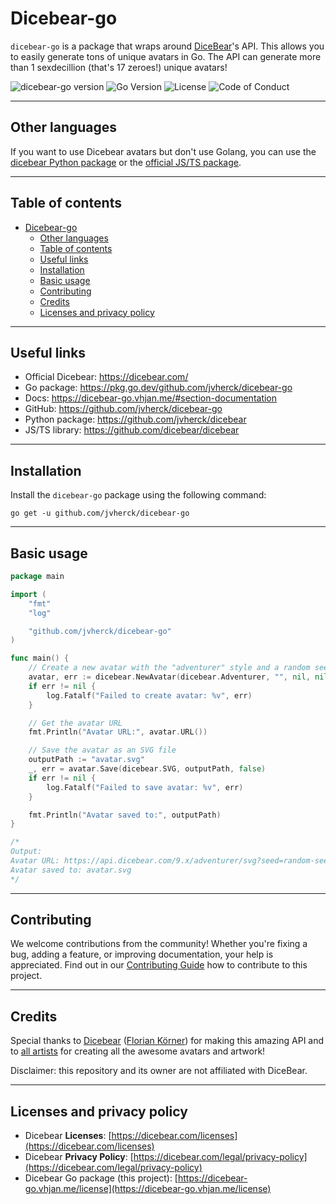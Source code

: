 # Dicebear-go
`dicebear-go` is a package that wraps around [DiceBear](https://dicebear.com)'s API. 
This allows you to easily generate tons of unique avatars in Go. 
The API can generate more than 1 sexdecillion (that's 17 zeroes!) unique avatars!

![dicebear-go version](https://img.shields.io/github/v/tag/jvherck/dicebear-go?sort=semver&label=version)
![Go Version](https://img.shields.io/github/go-mod/go-version/jvherck/dicebear-go)
![License](https://img.shields.io/github/license/jvherck/dicebear-go)
![Code of Conduct](https://img.shields.io/badge/code%20of%20conduct-contributor%20covenant-green.svg)

---

## Other languages
If you want to use Dicebear avatars but don't use Golang, you can use the 
[dicebear Python package](https://github.com/jvherck/dicebear) or the 
[official JS/TS package](https://github.com/dicebear/dicebear).

---

## Table of contents
<!-- TOC -->
* [Dicebear-go](#dicebear-go)
  * [Other languages](#other-languages)
  * [Table of contents](#table-of-contents)
  * [Useful links](#useful-links)
  * [Installation](#installation)
  * [Basic usage](#basic-usage)
  * [Contributing](#contributing)
  * [Credits](#credits)
  * [Licenses and privacy policy](#licenses-and-privacy-policy)
<!-- TOC -->

---

## Useful links
* Official Dicebear: https://dicebear.com/
* Go package: https://pkg.go.dev/github.com/jvherck/dicebear-go
* Docs: https://dicebear-go.vhjan.me/#section-documentation
* GitHub: https://github.com/jvherck/dicebear-go
* Python package: https://github.com/jvherck/dicebear
* JS/TS library: https://github.com/dicebear/dicebear

---

## Installation
Install the `dicebear-go` package using the following command:
```shell
go get -u github.com/jvherck/dicebear-go
```

---

## Basic usage

```go
package main

import (
	"fmt"
	"log"

	"github.com/jvherck/dicebear-go"
)

func main() {
	// Create a new avatar with the "adventurer" style and a random seed
	avatar, err := dicebear.NewAvatar(dicebear.Adventurer, "", nil, nil)
	if err != nil {
		log.Fatalf("Failed to create avatar: %v", err)
	}

	// Get the avatar URL
	fmt.Println("Avatar URL:", avatar.URL())

	// Save the avatar as an SVG file
	outputPath := "avatar.svg"
	_, err = avatar.Save(dicebear.SVG, outputPath, false)
	if err != nil {
		log.Fatalf("Failed to save avatar: %v", err)
	}

	fmt.Println("Avatar saved to:", outputPath)
}

/*
Output:
Avatar URL: https://api.dicebear.com/9.x/adventurer/svg?seed=random-seed
Avatar saved to: avatar.svg
*/
```

---

## Contributing

We welcome contributions from the community! Whether you're fixing a bug, adding a feature, or improving documentation, your help is appreciated. Find out in our [Contributing Guide](https://github.com/jvherck/dicebear-go/blob/main/CONTRIBUTING.md) how to contribute to this project.

--- 

## Credits
Special thanks to [Dicebear](https://dicebear.com) ([Florian Körner](https://github.com/FlorianKoerner)) 
for making this amazing API and to [all artists](https://dicebear.com/licenses) 
for creating all the awesome avatars and artwork!

Disclaimer: this repository and its owner are not affiliated with DiceBear.

---

## Licenses and privacy policy
* Dicebear **Licenses**: [https://dicebear.com/licenses](https://dicebear.com/licenses)
* Dicebear **Privacy Policy**: [https://dicebear.com/legal/privacy-policy](https://dicebear.com/legal/privacy-policy)
* Dicebear Go package (this project): [https://dicebear-go.vhjan.me/license](https://dicebear-go.vhjan.me/license)
